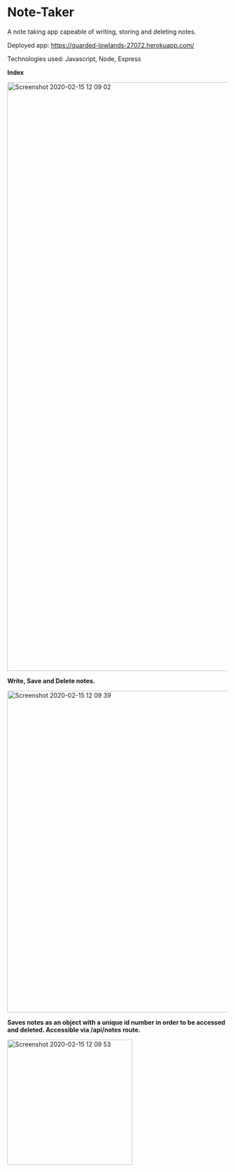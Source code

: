 # Note-Taker

A note taking app capeable of writing, storing and deleting notes.

Deployed app: https://guarded-lowlands-27072.herokuapp.com/

Technologies used: Javascript, Node, Express

<strong>Index</strong>

<img width="1343" alt="Screenshot 2020-02-15 12 09 02" src="https://user-images.githubusercontent.com/52295078/74593770-229fde00-4fec-11ea-9cbf-788494d19e2f.png">

<strong>Write, Save and Delete notes.</strong>

<img width="734" alt="Screenshot 2020-02-15 12 09 39" src="https://user-images.githubusercontent.com/52295078/74593768-203d8400-4fec-11ea-9aaa-2a23c111e94a.png">

<strong>Saves notes as an object with a unique id number in order to be accessed and deleted. Accessible via /api/notes route.</strong>

<img width="286" alt="Screenshot 2020-02-15 12 09 53" src="https://user-images.githubusercontent.com/52295078/74593765-1e73c080-4fec-11ea-84ce-6b5c5f6dbd47.png">
